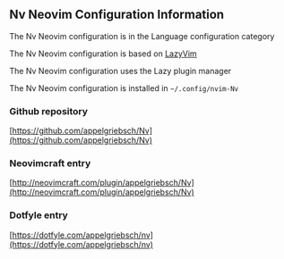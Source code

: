 ## Nv Neovim Configuration Information

The Nv Neovim configuration is in the Language configuration category

The Nv Neovim configuration is based on [LazyVim](https://lazyvim.github.io)

The Nv Neovim configuration uses the Lazy plugin manager

The Nv Neovim configuration is installed in `~/.config/nvim-Nv`

### Github repository

[https://github.com/appelgriebsch/Nv](https://github.com/appelgriebsch/Nv)

### Neovimcraft entry

[http://neovimcraft.com/plugin/appelgriebsch/Nv](http://neovimcraft.com/plugin/appelgriebsch/Nv)

### Dotfyle entry

[https://dotfyle.com/appelgriebsch/nv](https://dotfyle.com/appelgriebsch/nv)

